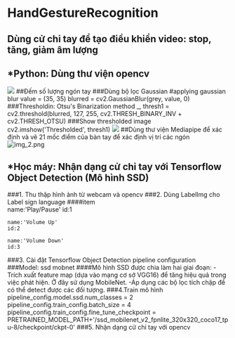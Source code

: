 # HandGestureRecognition
## Dùng cử chỉ tay để tạo điều khiển video: stop, tăng, giảm âm lượng
## *Python: Dùng thư viện opencv
![](C:\Users\PC\Pictures\1.png)
##Đếm số lượng ngón tay
###Dùng bộ lọc Gaussian
    #applying gaussian blur
    value = (35, 35)
    blurred = cv2.GaussianBlur(grey, value, 0)
###Thresholdin: Otsu's Binarization method
    _, thresh1 = cv2.threshold(blurred, 127, 255,
                               cv2.THRESH_BINARY_INV + cv2.THRESH_OTSU)
###Show thresholded image
    cv2.imshow('Thresholded', thresh1)
![](C:\Users\PC\Pictures\278219141_5201918339831283_3299538251744030163_n.jpg)
##Dùng thư viện Mediapipe để xác định và vẽ 21 mốc điểm của bàn tay để xác định vị trí các ngón
![img_2.png](img_2.png)
## *Học máy: Nhận dạng cử chỉ tay với Tensorflow Object Detection (Mô hình SSD)
###1. Thu thập hình ảnh từ webcam và opencv
###2. Dùng LabelImg cho Label sign language 
####item  
	name:'Play/Pause'
	id:1

	name:'Volume Up'
	id:2

    name:'Volume Down'
	id:3

###3. Cài đặt Tensorflow Object Detection pipeline configuration
###Model: ssd mobnet
####Mô hình SSD được chia làm hai giai đoạn:
        -Trích xuất feature map (dựa vào mạng cơ sở VGG16) để tăng hiệu quả trong việc phát hiện. Ở đây sử dụng MobileNet.
        -Áp dụng các bộ lọc tích chập để có thể detect được các đối tượng.
###4.Train mô hình
    pipeline_config.model.ssd.num_classes = 2
    pipeline_config.train_config.batch_size = 4
    pipeline_config.train_config.fine_tune_checkpoint = PRETRAINED_MODEL_PATH+'/ssd_mobilenet_v2_fpnlite_320x320_coco17_tpu-8/checkpoint/ckpt-0'
###5. Nhận dạng cử chỉ tay với opencv
 
